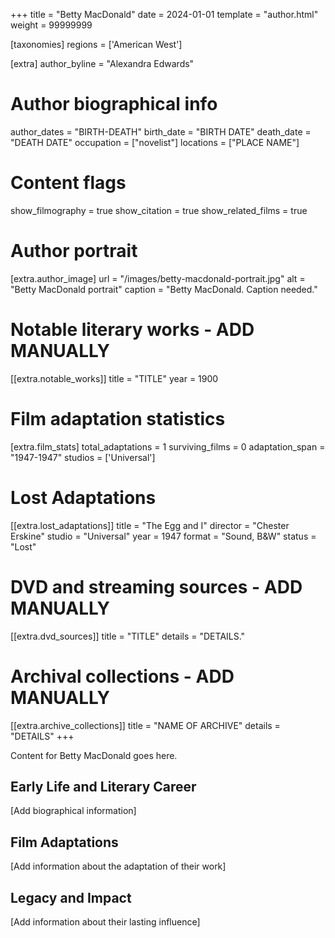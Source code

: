 +++
title = "Betty MacDonald"
date = 2024-01-01
template = "author.html"
weight = 99999999

[taxonomies]
regions = ['American West']

[extra]
author_byline = "Alexandra Edwards"

# Author biographical info
author_dates = "BIRTH-DEATH"
birth_date = "BIRTH DATE"
death_date = "DEATH DATE"
occupation = ["novelist"]
locations = ["PLACE NAME"]

# Content flags
show_filmography = true
show_citation = true
show_related_films = true

# Author portrait
[extra.author_image]
url = "/images/betty-macdonald-portrait.jpg"
alt = "Betty MacDonald portrait"
caption = "Betty MacDonald. Caption needed."

# Notable literary works - ADD MANUALLY
[[extra.notable_works]]
title = "TITLE"
year = 1900

# Film adaptation statistics
[extra.film_stats]
total_adaptations = 1
surviving_films = 0
adaptation_span = "1947-1947"
studios = ['Universal']
# Lost Adaptations
[[extra.lost_adaptations]]
title = "The Egg and I"
director = "Chester Erskine"
studio = "Universal"
year = 1947
format = "Sound, B&W"
status = "Lost"


# DVD and streaming sources - ADD MANUALLY
[[extra.dvd_sources]]
title = "TITLE"
details = "DETAILS."

# Archival collections - ADD MANUALLY
[[extra.archive_collections]]
title = "NAME OF ARCHIVE"
details = "DETAILS"
+++

Content for Betty MacDonald goes here. 

## Early Life and Literary Career

[Add biographical information]

## Film Adaptations

[Add information about the adaptation of their work]

## Legacy and Impact

[Add information about their lasting influence]
